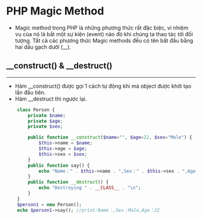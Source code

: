 PHP Magic Method
================

* Magic method trong PHP là những phương thức rất đặc biệc, vì nhiệm vụ của nó là bắt một sự kiện (event) nào đó khi chúng ta thao tác tới đối tượng. Tất cả các phương thức Magic methods đều có tên bắt đầu bằng hai dấu gạch dưới (__).

## __construct() & __destruct()
-------------

- Hàm __construct() được gọi 1 cách tự động khi mà object được khởi tạo lần đầu tiên.
- Hàm __destruct thì ngược lại.
```php
    class Person {
        private $name;
        private $age;
        private $sex;

        public function __construct($name="", $age=22, $sex="Male") {
            $this->name = $name;
            $this->age = $age;
            $this->sex = $sex;
        }
        public function say() {
            echo "Name：" . $this->name . ",Sex：" . $this->sex . ",Age：" . $this->age;
        }
        public function __destruct() {
            echo "Destroying " . __CLASS__ . "\n";
        }
    }
    $person1 = new Person();
    echo $person1->say(); //print:Name：,Sex：Male,Age：22
```

